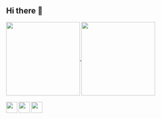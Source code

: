 ## Hi there 👋

<div>
<a href="https://github.com/Thiago200320/">
  <img height=200 align="center" src="https://github-readme-stats.vercel.app/api?username=Thiago200320"/>
</a>
<a href="https://github.com/Thiago200320/">
  <img height=200 align="center" src="https://github-readme-stats.vercel.app/api/top-langs?username=Thiago200320&layout=compact&langs_count=8&card_width=320" />
</a>
</div>

<div style="display: inline_block"><br>
<img allign="center" height="30" widht="40" src="https://cdn.jsdelivr.net/gh/devicons/devicon@latest/icons/javascript/javascript-original.svg" /> 
<img allign="center" height="30" widht="40" src="https://cdn.jsdelivr.net/gh/devicons/devicon@latest/icons/html5/html5-original.svg" />
<img allign="center" height="30" widht="40" src="https://cdn.jsdelivr.net/gh/devicons/devicon@latest/icons/php/php-original.svg" />
</div>
